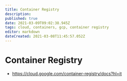 ```yaml
---
title: Container Registry
description: 
published: true
date: 2021-03-09T09:02:38.945Z
tags: cloud, containers, gcp, container registry
editor: markdown
dateCreated: 2021-03-08T11:45:57.052Z
---
```


# Container Registry
- https://cloud.google.com/container-registry/docs?hl=it